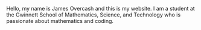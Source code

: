 Hello, my name is James Overcash and this is my website. I am a student at the Gwinnett School of Mathematics, Science, and Technology who is passionate about mathematics and coding.

